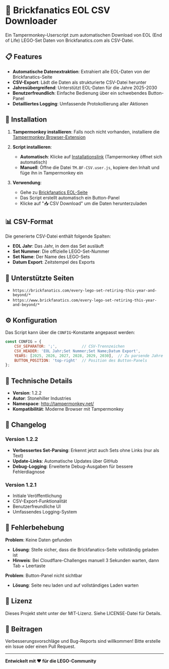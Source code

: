 # 🧱 Brickfanatics EOL CSV Downloader

Ein Tampermonkey-Userscript zum automatischen Download von EOL (End of Life) LEGO-Set Daten von Brickfanatics.com als CSV-Datei.

## 📋 Features

- **Automatische Datenextraktion**: Extrahiert alle EOL-Daten von der Brickfanatics-Seite
- **CSV-Export**: Lädt die Daten als strukturierte CSV-Datei herunter
- **Jahresübergreifend**: Unterstützt EOL-Daten für die Jahre 2025-2030
- **Benutzerfreundlich**: Einfache Bedienung über ein schwebendes Button-Panel
- **Detailliertes Logging**: Umfassende Protokollierung aller Aktionen

## 🚀 Installation

1. **Tampermonkey installieren**: Falls noch nicht vorhanden, installiere die [Tampermonkey Browser-Extension](https://www.tampermonkey.net/)

2. **Script installieren**: 
   - **Automatisch**: Klicke auf [Installationslink](https://github.com/Flyor/TM-BF-CSV/raw/refs/heads/main/TM.BF-CSV.user.js) (Tampermonkey öffnet sich automatisch)
   - **Manuell**: Öffne die Datei `TM.BF-CSV.user.js`, kopiere den Inhalt und füge ihn in Tampermonkey ein

3. **Verwendung**:
   - Gehe zu [Brickfanatics EOL-Seite](https://brickfanatics.com/every-lego-set-retiring-this-year-and-beyond/)
   - Das Script erstellt automatisch ein Button-Panel
   - Klicke auf "📥 CSV Download" um die Daten herunterzuladen

## 📊 CSV-Format

Die generierte CSV-Datei enthält folgende Spalten:
- **EOL Jahr**: Das Jahr, in dem das Set ausläuft
- **Set Nummer**: Die offizielle LEGO-Set-Nummer
- **Set Name**: Der Name des LEGO-Sets
- **Datum Export**: Zeitstempel des Exports

## 🎯 Unterstützte Seiten

- `https://brickfanatics.com/every-lego-set-retiring-this-year-and-beyond/*`
- `https://www.brickfanatics.com/every-lego-set-retiring-this-year-and-beyond/*`

## ⚙️ Konfiguration

Das Script kann über die `CONFIG`-Konstante angepasst werden:

```javascript
const CONFIG = {
    CSV_SEPARATOR: ';',           // CSV-Trennzeichen
    CSV_HEADER: 'EOL Jahr;Set Nummer;Set Name;Datum Export',
    YEARS: [2025, 2026, 2027, 2028, 2029, 2030],  // Zu parsende Jahre
    BUTTON_POSITION: 'top-right'  // Position des Button-Panels
};
```

## 🔧 Technische Details

- **Version**: 1.2.2
- **Autor**: Stonehiller Industries
- **Namespace**: http://tampermonkey.net/
- **Kompatibilität**: Moderne Browser mit Tampermonkey

## 📝 Changelog

### Version 1.2.2
- **Verbessertes Set-Parsing**: Erkennt jetzt auch Sets ohne Links (nur als Text)
- **Update-Links**: Automatische Updates über GitHub
- **Debug-Logging**: Erweiterte Debug-Ausgaben für bessere Fehlerdiagnose

### Version 1.2.1
- Initiale Veröffentlichung
- CSV-Export-Funktionalität
- Benutzerfreundliche UI
- Umfassendes Logging-System

## 🐛 Fehlerbehebung

**Problem**: Keine Daten gefunden
- **Lösung**: Stelle sicher, dass die Brickfanatics-Seite vollständig geladen ist
- **Hinweis**: Bei Cloudflare-Challenges manuell 3 Sekunden warten, dann Tab + Leertaste

**Problem**: Button-Panel nicht sichtbar
- **Lösung**: Seite neu laden und auf vollständiges Laden warten

## 📄 Lizenz

Dieses Projekt steht unter der MIT-Lizenz. Siehe LICENSE-Datei für Details.

## 🤝 Beitragen

Verbesserungsvorschläge und Bug-Reports sind willkommen! Bitte erstelle ein Issue oder einen Pull Request.

---

**Entwickelt mit ❤️ für die LEGO-Community**
